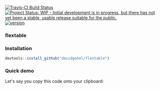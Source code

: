 [![Travis-CI Build Status](https://travis-ci.org/davidgohel/flextable.svg?branch=master)](https://travis-ci.org/davidgohel/flextable) [![Project Status: WIP - Initial development is in progress, but there has not yet been a stable, usable release suitable for the public.](http://www.repostatus.org/badges/latest/wip.svg)](http://www.repostatus.org/#wip) [![version](http://www.r-pkg.org/badges/version/flextable)](http://www.r-pkg.org/pkg/flextable)

### flextable

### Installation

``` r
devtools::install_github("davidgohel/flextable")
```

### Quick demo

Let's say you copy this code onto your clipboard:
